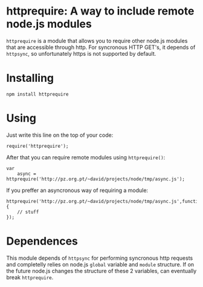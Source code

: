 # httprequire: A way to include remote node.js modules

`httprequire` is a module that allows you to require other node.js modules that are accessible through http. For syncronous HTTP GET's, it depends of `httpsync`, so unfortunately https is not supported by default.

# Installing

	npm install httprequire

# Using

Just write this line on the top of your code:

	require('httprequire');

After that you can require remote modules using `httprequire()`:

	var
	    async = httprequire('http://pz.org.pt/~david/projects/node/tmp/async.js');

If you preffer an asyncronous way of requiring a module:

	httprequire('http://pz.org.pt/~david/projects/node/tmp/async.js',function(async){
		// stuff
	});

# Dependences

This module depends of `httpsync` for performing syncronous http requests and completelly relies on node.js `global` variable and `module` structure. If on the future node.js changes the structure of these 2 variables, can eventually break `httprequire`.
